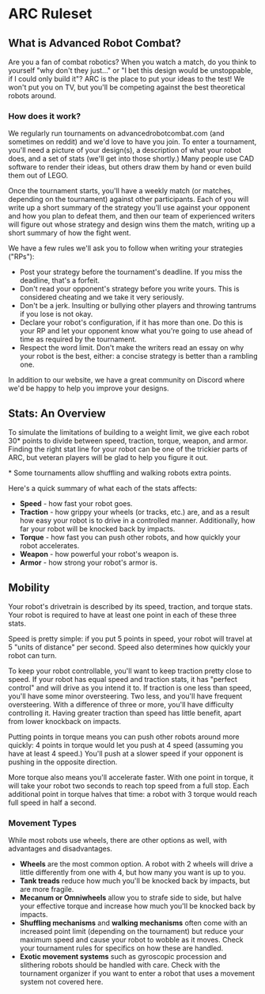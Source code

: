 # ARC Ruleset

## What is Advanced Robot Combat?

Are you a fan of combat robotics? When you watch a match, do you think to yourself "why don't they just..." or "I bet this design would be unstoppable, if I could only build it"? ARC is the place to put your ideas to the test! We won't put you on TV, but you'll be competing against the best theoretical robots around.

### How does it work?

We regularly run tournaments on advancedrobotcombat.com (and sometimes on reddit) and we'd love to have you join. To enter a tournament, you'll need a picture of your design(s), a description of what your robot does, and a set of stats (we'll get into those shortly.) Many people use CAD software to render their ideas, but others draw them by hand or even build them out of LEGO.

Once the tournament starts, you'll have a weekly match (or matches, depending on the tournament) against other participants. Each of you will write up a short summary of the strategy you'll use against your opponent and how you plan to defeat them, and then our team of experienced writers will figure out whose strategy and design wins them the match, writing up a short summary of how the fight went.

We have a few rules we'll ask you to follow when writing your strategies ("RPs"):

* Post your strategy before the tournament's deadline. If you miss the deadline, that's a forfeit.
* Don't read your opponent's strategy before you write yours. This is considered cheating and we take it very seriously.
* Don't be a jerk. Insulting or bullying other players and throwing tantrums if you lose is not okay.
* Declare your robot's configuration, if it has more than one. Do this is your RP and let your opponent know what you're going to use ahead of time as required by the tournament.
* Respect the word limit. Don't make the writers read an essay on why your robot is the best, either: a concise strategy is better than a rambling one.

In addition to our website, we have a great community on Discord where we'd be happy to help you improve your designs.

## Stats: An Overview

To simulate the limitations of building to a weight limit, we give each robot 30\* points to divide between speed, traction, torque, weapon, and armor. Finding the right stat line for your robot can be one of the trickier parts of ARC, but veteran players will be glad to help you figure it out.

\* Some tournaments allow shuffling and walking robots extra points.

Here's a quick summary of what each of the stats affects:

* **Speed** - how fast your robot goes.
* **Traction** - how grippy your wheels (or tracks, etc.) are, and as a result how easy your robot is to drive in a controlled manner. Additionally, how far your robot will be knocked back by impacts.
* **Torque** - how fast you can push other robots, and how quickly your robot accelerates.
* **Weapon** - how powerful your robot's weapon is.
* **Armor** - how strong your robot's armor is.

## Mobility

Your robot's drivetrain is described by its speed, traction, and torque stats. Your robot is required to have at least one point in each of these three stats. 

Speed is pretty simple: if you put 5 points in speed, your robot will travel at 5 "units of distance" per second. Speed also determines how quickly your robot can turn. 

To keep your robot controllable, you'll want to keep traction pretty close to speed. If your robot has equal speed and traction stats, it has "perfect control" and will drive as you intend it to. If traction is one less than speed, you'll have some minor oversteering. Two less, and you'll have frequent oversteering. With a difference of three or more, you'll have difficulty controlling it. Having greater traction than speed has little benefit, apart from lower knockback on impacts.

Putting points in torque means you can push other robots around more quickly: 4 points in torque would let you push at 4 speed (assuming you have at least 4 speed.) You'll push at a slower speed if your opponent is pushing in the opposite direction.

More torque also means you'll accelerate faster. With one point in torque, it will take your robot two seconds to reach top speed from a full stop. Each additional point in torque halves that time: a robot with 3 torque would reach full speed in half a second.

### Movement Types

While most robots use wheels, there are other options as well, with advantages and disadvantages.

* **Wheels** are the most common option. A robot with 2 wheels will drive a little differently from one with 4, but how many you want is up to you.
* **Tank treads** reduce how much you'll be knocked back by impacts, but are more fragile.
* **Mecanum or Omniwheels** allow you to strafe side to side, but halve your effective torque and increase how much you'll be knocked back by impacts.
* **Shuffling mechanisms** and **walking mechanisms** often come with an increased point limit (depending on the tournament) but reduce your maximum speed and cause your robot to wobble as it moves. Check your tournament rules for specifics on how these are handled.
* **Exotic movement systems** such as gyroscopic procession and slithering robots should be handled with care. Check with the tournament organizer if you want to enter a robot that uses a movement system not covered here.
